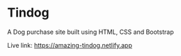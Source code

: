 # Tindog
A Dog purchase site built using HTML, CSS and Bootstrap

Live link: https://amazing-tindog.netlify.app
